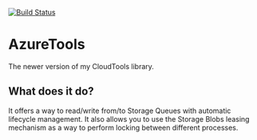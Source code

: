 [![Build Status](https://dev.azure.com/JamesKavakopoulos/AzureTools/_apis/build/status/ofthetimelords.AzureTools?branchName=master)](https://dev.azure.com/JamesKavakopoulos/AzureTools/_build/latest?definitionId=1&branchName=master)

# AzureTools
The newer version of my CloudTools library.

## What does it do?
It offers a way to read/write from/to Storage Queues with automatic lifecycle management. It also allows you to use the Storage Blobs leasing mechanism as a way to perform locking between different processes. 
